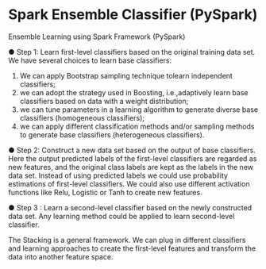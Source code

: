# Spark Ensemble Classifier (PySpark)

Ensemble Learning using Spark Framework (PySpark)





● Step 1: Learn first-level classifiers based on the original training data set. We have
several choices to learn base classifiers: 
1) We can apply Bootstrap sampling technique tolearn independent classifiers; 
2) we can adopt the strategy used in Boosting, i.e.,adaptively learn base classifiers based on data with a weight distribution; 
3) we can tune parameters in a learning algorithm to generate diverse base classifiers (homogeneous classifiers); 
4) we can apply different classification methods and/or sampling methods to generate base classifiers (heterogeneous classifiers).

● Step 2: Construct a new data set based on the output of base classifiers. Here the output predicted labels of the first-level classifiers are regarded as new features, and the original class labels are kept as the labels in the new data set. Instead of using predicted labels we could use probability estimations of first-level classifiers. We could also use different activation functions like Relu, Logistic or Tanh to create new features.

● Step 3 : Learn a second-level classifier based on the newly constructed data set. Any learning method could be applied to learn second-level classifier.

The Stacking is a general framework. We can plug in different classifiers and learning approaches to create the first-level features and transform the data into another feature space.